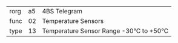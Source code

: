 
|    |   |   |
| -- | - | - |
| rorg | a5 | 4BS Telegram |
| func | 02 | Temperature Sensors |
| type | 13 | Temperature Sensor Range -30°C to +50°C |
